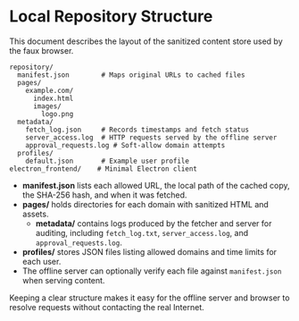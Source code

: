 # Local Repository Structure

This document describes the layout of the sanitized content store used by the faux browser.

```
repository/
  manifest.json        # Maps original URLs to cached files
  pages/
    example.com/
      index.html
      images/
        logo.png
  metadata/
    fetch_log.json     # Records timestamps and fetch status
    server_access.log  # HTTP requests served by the offline server
    approval_requests.log # Soft-allow domain attempts
  profiles/
    default.json       # Example user profile
electron_frontend/    # Minimal Electron client
```

- **manifest.json** lists each allowed URL, the local path of the cached copy, the SHA-256 hash, and when it was fetched.
- **pages/** holds directories for each domain with sanitized HTML and assets.
  - **metadata/** contains logs produced by the fetcher and server for auditing,
    including `fetch_log.txt`, `server_access.log`, and `approval_requests.log`.
- **profiles/** stores JSON files listing allowed domains and time limits for each user.
- The offline server can optionally verify each file against `manifest.json` when serving content.

Keeping a clear structure makes it easy for the offline server and browser to resolve requests without contacting the real Internet.
